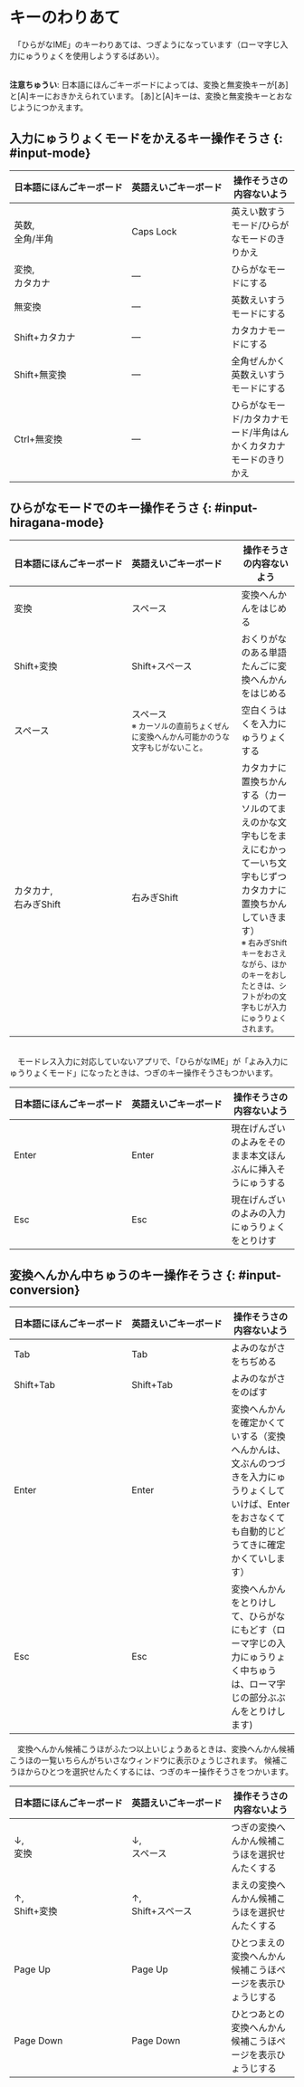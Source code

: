 # キーのわりあて

　「ひらがなIME」のキーわりあては、つぎようになっています（ローマ￹字￺じ￻￹入力￺にゅうりょく￻を￹使用￺しよう￻するばあい）。

<br>**￹注意￺ちゅうい￻**: ￹日本語￺にほんご￻キーボードによっては、<span class='key'>変換</span>と<span class='key'>無変換</span>キーが<span class='key'>[あ]</span>と<span class='key'>[A]</span>キーにおきかえられています。
<span class='key'>[あ]</span>と<span class='key'>[A]</span>キーは、<span class='key'>変換</span>と<span class='key'>無変換</span>キーとおなじようにつかえます。

## ￹入力￺にゅうりょく￻モードをかえるキー￹操作￺そうさ￻ {: #input-mode}

<nobr>￹日本語￺にほんご￻キーボード</nobr> | <nobr>￹英語￺えいご￻キーボード</nobr> | ￹操作￺そうさ￻の￹内容￺ないよう￻
:--|:--|---
<span class='key'>英数</span>,<br><span class='key'>全角/半角</span>| <span class='key'>Caps&nbsp;Lock</span> | ￹英￺えい￻￹数￺すう￻モード/ひらがなモードのきりかえ
<span class='key'>変換</span>,<br><span class='key'>カタカナ</span>| ― | ひらがなモードにする
<span class='key'>無変換</span>| ― | ￹英数￺えいすう￻モードにする
<nobr><span class='key'>Shift</span>+<span class='key'>カタカナ</span></nobr>| ― | カタカナモードにする
<span class='key'>Shift</span>+<span class='key'>無変換</span>| ― | ￹全角￺ぜんかく￻￹英数￺えいすう￻モードにする
<nobr><span class='key'>Ctrl</span>+<span class='key'>無変換</span></nobr>| ― | ひらがなモード/カタカナモード/￹半角￺はんかく￻カタカナモードのきりかえ

## ひらがなモードでのキー￹操作￺そうさ￻ {: #input-hiragana-mode}

<nobr>￹日本語￺にほんご￻キーボード</nobr> | <nobr>￹英語￺えいご￻キーボード</nobr> | ￹操作￺そうさ￻の￹内容￺ないよう￻
:--|:--|---
<span class='key'>変換</span>|<nobr><span class='key'>スペース</span></nobr> | ￹変換￺へんかん￻をはじめる
<nobr><span class='key'>Shift</span>+<span class='key'>変換</span></nobr>|<nobr><span class='key'>Shift</span>+<span class='key'>スペース</span></nobr> | おくりがなのある￹単語￺たんご￻に￹変換￺へんかん￻をはじめる
<span class='key'>スペース</span>| <span class='key'>スペース</span><br><small>※ カーソルの￹直前￺ちょくぜん￻に￹変換￺へんかん￻￹可能￺かのう￻な￹文字￺もじ￻がないこと。</small> | ￹空白￺くうはく￻を￹入力￺にゅうりょく￻する
<span class='key'>カタカナ</span>,<br>￹右￺みぎ￻<span class='key'>Shift</span>| ￹右￺みぎ￻<span class='key'>Shift</span>| カタカナに￹置換￺ちかん￻する（カーソルのてまえのかな￹文字￺もじ￻をまえにむかって￹一￺いち￻￹文字￺もじ￻ずつカタカナに￹置換￺ちかん￻していきます）<br><small>※ ￹右￺みぎ￻<span class='key'>Shift</span>キーをおさえながら、ほかのキーをおしたときは、シフトがわの￹文字￺もじ￻が￹入力￺にゅうりょく￻されます。</small>

<br>
　モードレス入力に対応していないアプリで、「ひらがなIME」が「よみ￹入力￺にゅうりょく￻モード」になったときは、つぎのキー￹操作￺そうさ￻もつかいます。

<nobr>￹日本語￺にほんご￻キーボード</nobr> | <nobr>￹英語￺えいご￻キーボード</nobr> | ￹操作￺そうさ￻の￹内容￺ないよう￻
:--|:--|---
<span class='key'>Enter</span> | <span class='key'>Enter</span> | ￹現在￺げんざい￻のよみをそのまま￹本文￺ほんぶん￻に￹挿入￺そうにゅう￻する
<span class='key'>Esc</span> | <span class='key'>Esc</span> | ￹現在￺げんざい￻のよみの￹入力￺にゅうりょく￻をとりけす

## ￹変換￺へんかん￻￹中￺ちゅう￻のキー￹操作￺そうさ￻ {: #input-conversion}

<nobr>￹日本語￺にほんご￻キーボード</nobr> | <nobr>￹英語￺えいご￻キーボード</nobr> | ￹操作￺そうさ￻の￹内容￺ないよう￻
:--|:--|---
<span class='key'>Tab</span>| <span class='key'>Tab</span>| よみのながさをちぢめる
<nobr><span class='key'>Shift</span>+<span class='key'>Tab</span></nobr> | <nobr><span class='key'>Shift</span>+<span class='key'>Tab</span></nobr> | よみのながさをのばす
<span class='key'>Enter</span> | <span class='key'>Enter</span> |  ￹変換￺へんかん￻を￹確定￺かくてい￻する（￹変換￺へんかん￻は、￹文￺ぶん￻のつづきを￹入力￺にゅうりょく￻していけば、<span class='key'>Enter</span>をおさなくても￹自動的￺じどうてき￻に￹確定￺かくてい￻します）
<span class='key'>Esc</span> | <span class='key'>Esc</span> | ￹変換￺へんかん￻をとりけして、ひらがなにもどす（ローマ￹字￺じ￻の￹入力￺にゅうりょく￻￹中￺ちゅう￻は、ローマ￹字￺じ￻の￹部分￺ぶぶん￻をとりけします)

　￹変換￺へんかん￻￹候補￺こうほ￻がふたつ￹以上￺いじょう￻あるときは、￹変換￺へんかん￻￹候補￺こうほ￻の￹一覧￺いちらん￻がちいさなウィンドウに￹表示￺ひょうじ￻されます。
￹候補￺こうほ￻からひとつを￹選択￺せんたく￻するには、つぎのキー￹操作￺そうさ￻をつかいます。

<nobr>￹日本語￺にほんご￻キーボード</nobr> | <nobr>￹英語￺えいご￻キーボード</nobr> | ￹操作￺そうさ￻の￹内容￺ないよう￻
:--|:--|---
<span class='key'>↓</span>,<br><span class='key'>変換</span>| <span class='key'>↓</span>,<br><span class='key'>スペース</span> | つぎの￹変換￺へんかん￻￹候補￺こうほ￻を￹選択￺せんたく￻する
<span class='key'>↑</span>,<br><nobr><span class='key'>Shift</span>+<span class='key'>変換</span></nobr> |<span class='key'>↑</span>,<br><nobr><span class='key'>Shift</span>+<span class='key'>スペース</span></nobr> | まえの￹変換￺へんかん￻￹候補￺こうほ￻を￹選択￺せんたく￻する
<span class='key'>Page Up</span> | <span class='key'>Page Up</span> | ひとつまえの￹変換￺へんかん￻￹候補￺こうほ￻ページを￹表示￺ひょうじ￻する
<span class='key'>Page Down</span> | <span class='key'>Page Down</span> | ひとつあとの￹変換￺へんかん￻￹候補￺こうほ￻ページを￹表示￺ひょうじ￻する
